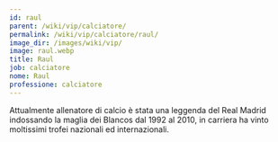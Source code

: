 ```yaml
---
id: raul
parent: /wiki/vip/calciatore/
permalink: /wiki/vip/calciatore/raul/
image_dir: /images/wiki/vip/
image: raul.webp
title: Raul
job: calciatore
nome: Raul
professione: calciatore
---
```

Attualmente allenatore di calcio è stata una leggenda del Real Madrid indossando la maglia dei Blancos dal 1992 al 2010, in carriera ha vinto moltissimi trofei nazionali ed internazionali. 